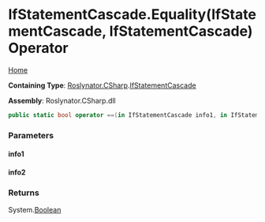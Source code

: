 # IfStatementCascade\.Equality\(IfStatementCascade, IfStatementCascade\) Operator

[Home](../../../../README.md)

**Containing Type**: [Roslynator.CSharp](../../README.md)\.[IfStatementCascade](../README.md)

**Assembly**: Roslynator\.CSharp\.dll

```csharp
public static bool operator ==(in IfStatementCascade info1, in IfStatementCascade info2)
```

### Parameters

#### info1





#### info2





### Returns

System\.[Boolean](https://docs.microsoft.com/en-us/dotnet/api/system.boolean)

